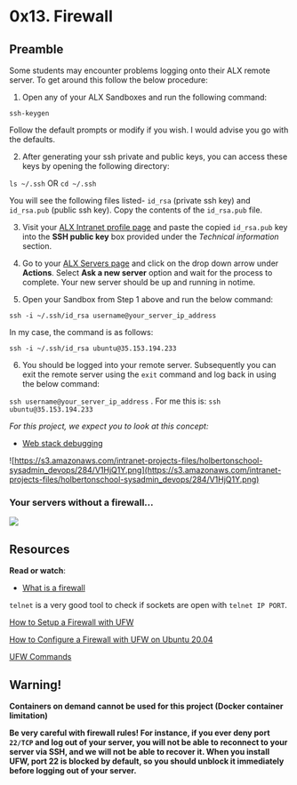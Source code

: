 # 0x13. Firewall

## Preamble

Some students may encounter problems logging onto their ALX remote server. To get around this follow the below procedure:

1. Open any of your ALX Sandboxes and run the following command:

`ssh-keygen`

Follow the default prompts or modify if you wish. I would advise you go with the defaults.

2. After generating your ssh private and public keys, you can access these keys by opening the following directory:

`ls ~/.ssh` OR `cd ~/.ssh`

You will see the following files listed- `id_rsa` (private ssh key) and `id_rsa.pub` (public ssh key). Copy the contents of the `id_rsa.pub` file.

3. Visit your [ ALX Intranet profile page](https://intranet.alxswe.com/users/my_profile) and paste the copied `id_rsa.pub` key into the **SSH public key** box provided under the *Technical information* section.

4. Go to your [ALX Servers page](https://intranet.alxswe.com/servers) and click on the drop down arrow under **Actions**. Select **Ask a new server** option and wait for the process to complete. Your new server should be up and running in notime.

5. Open your Sandbox from Step 1 above and run the below command:

`ssh -i ~/.ssh/id_rsa username@your_server_ip_address`

In my case, the command is as follows:

`ssh -i ~/.ssh/id_rsa ubuntu@35.153.194.233`

6. You should be logged into your remote server. Subsequently you can exit the remote server using the `exit` command and log back in using the below command:

`ssh username@your_server_ip_address` . For me this is: `ssh ubuntu@35.153.194.233`


_For this project, we expect you to look at this concept:_

- [Web stack debugging](https://intranet.alxswe.com/concepts/68)

![https://s3.amazonaws.com/intranet-projects-files/holbertonschool-sysadmin_devops/284/V1HjQ1Y.png](https://s3.amazonaws.com/intranet-projects-files/holbertonschool-sysadmin_devops/284/V1HjQ1Y.png)

### Your servers without a firewall…

![](https://s3.amazonaws.com/intranet-projects-files/holbertonschool-sysadmin_devops/155/holbertonschool-firewall.gif)

## Resources

**Read or watch**:

- [What is a firewall](https://intranet.alxswe.com/rltoken/vjB4LyHRdtEImzZcuD89ZQ "What is a firewall")

`telnet` is a very good tool to check if sockets are open with `telnet IP PORT`.

[How to Setup a Firewall with UFW](https://www.digitalocean.com/community/tutorials/how-to-set-up-a-firewall-with-ufw-on-ubuntu-20-04)

[How to Configure a Firewall with UFW on Ubuntu 20.04](https://www.cyberciti.biz/faq/how-to-configure-firewall-with-ufw-on-ubuntu-20-04-lts/)

[UFW Commands](https://serverspace.io/support/help/osnovnye-komandy-ufw/)


## Warning!

**Containers on demand cannot be used for this project (Docker container limitation)**

**Be very careful with firewall rules! For instance, if you ever deny port `22/TCP` and log out of your server, you will not be able to reconnect to your server via SSH, and we will not be able to recover it. When you install UFW, port 22 is blocked by default, so you should unblock it immediately before logging out of your server.**



